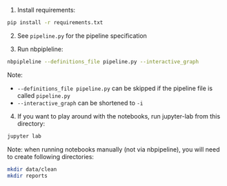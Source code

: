 1. Install requirements:

 ```bash
 pip install -r requirements.txt
 ```

2. See `pipeline.py` for the pipeline specification

3. Run nbpipleline:

 ```bash
 nbpipleline --definitions_file pipeline.py --interactive_graph
 ```

 Note:
  - `--definitions_file pipeline.py` can be skipped if the pipeline file is called `pipeline.py`
  - `--interactive_graph` can be shortened to `-i`

4. If you want to play around with the notebooks, run jupyter-lab from this directory:

 ```bash
 jupyter lab
 ```

 Note: when running notebooks manually (not via nbpipeline),
 you will need to create following directories:
 
 ```bash
 mkdir data/clean
 mkdir reports
 ```

